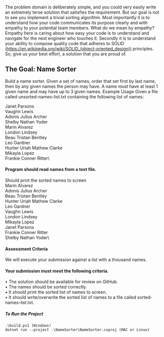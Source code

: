 The problem domain is deliberately simple, and you could very easily write an extremely terse solution
that satisfies the requirement. But our goal is not to see you implement a trivial sorting algorithm. Most
importantly it is to understand how your code communicates its purpose clearly and with empathy to
your potential team members. What do we mean by empathy? Empathy here is caring about how easy
your code is to understand and navigate for the next engineer who touches it. Secondly it is to
understand your ability to compose quality code that adheres to SOLID
(https://en.wikipedia.org/wiki/SOLID_(object-oriented_design)) principles.
So, give us your best effort, a solution that you are proud of.

## The Goal: Name Sorter
Build a name sorter. Given a set of names, order that set first by last name, then by any given names the
person may have. A name must have at least 1 given name and may have up to 3 given names. Example
Usage Given a file called unsorted-names-list.txt containing the following list of names:

 Janet Parsons\
 Vaughn Lewis\
 Adonis Julius Archer\
 Shelby Nathan Yoder\
 Marin Alvarez\
 London Lindsey\
 Beau Tristan Bentley\
 Leo Gardner\
 Hunter Uriah Mathew Clarke\
 Mikayla Lopez\
 Frankie Conner Ritter\

#### Program should read names from a text file.
Should print the sorted names to screen\
Marin Alvarez\
Adonis Julius Archer\
Beau Tristan Bentley\
Hunter Uriah Mathew Clarke\
Leo Gardner\
Vaughn Lewis\
London Lindsey\
Mikayla Lopez\
Janet Parsons\
Frankie Conner Ritter\
Shelby Nathan Yoder\

#### Assessment Criteria
We will execute your submission against a list with a thousand names.
#### Your submission must meet the following criteria.
• The solution should be available for review on GitHub.\
• The names should be sorted correctly.\
• It should print the sorted list of names to screen.\
• It should write/overwrite the sorted list of names to a file called sorted-names-list.txt.
##### To Run the Project
```
.\build.ps1 (Windows)
dotnet run --project .\NameSorter\NameSorter.csproj (MAC or Linux)
```
